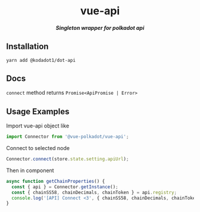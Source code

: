<h1 align="center">vue-api</h1>

<h5 align="center">Singleton wrapper for polkadot api</h5>

## Installation

`yarn add @kodadot1/dot-api`


## Docs

`connect` method returns `Promise<ApiPromise | Error>` 

## Usage Examples

Import vue-api object like

```js
import Connector from '@vue-polkadot/vue-api';
```
Connect to selected node
```js
Connector.connect(store.state.setting.apiUrl);
```

Then in component
```js
async function getChainProperties() {
  const { api } = Connector.getInstance();
  const { chainSS58, chainDecimals, chainToken } = api.registry;
  console.log('[API] Connect <3', { chainSS58, chainDecimals, chainToken});
}
```

